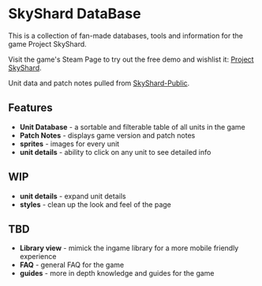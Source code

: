 <!-- ![SkyShard Logo](public/images/LogoBlack.png) -->
# SkyShard DataBase

This is a collection of fan-made databases, tools and information for the game Project SkyShard.

Visit the game's Steam Page to try out the free demo and wishlist it:
[Project SkyShard](https://store.steampowered.com/app/3892910/Project_SkyShard/).

Unit data and patch notes pulled from [SkyShard-Public](https://github.com/ItsBen321/SkyShard-Public).

## Features
- **Unit Database** - a sortable and filterable table of all units in the game
- **Patch Notes** - displays game version and patch notes
- **sprites** - images for every unit
- **unit details** - ability to click on any unit to see detailed info

## WIP
- **unit details** - expand unit details
- **styles** - clean up the look and feel of the page

## TBD 
- **Library view** - mimick the ingame library for a more mobile friendly experience
- **FAQ** - general FAQ for the game
- **guides** - more in depth knowledge and guides for the game
